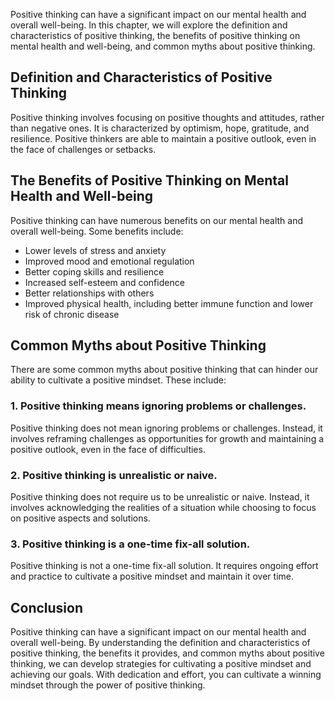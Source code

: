 
Positive thinking can have a significant impact on our mental health and overall well-being. In this chapter, we will explore the definition and characteristics of positive thinking, the benefits of positive thinking on mental health and well-being, and common myths about positive thinking.

Definition and Characteristics of Positive Thinking
---------------------------------------------------

Positive thinking involves focusing on positive thoughts and attitudes, rather than negative ones. It is characterized by optimism, hope, gratitude, and resilience. Positive thinkers are able to maintain a positive outlook, even in the face of challenges or setbacks.

The Benefits of Positive Thinking on Mental Health and Well-being
-----------------------------------------------------------------

Positive thinking can have numerous benefits on our mental health and overall well-being. Some benefits include:

* Lower levels of stress and anxiety
* Improved mood and emotional regulation
* Better coping skills and resilience
* Increased self-esteem and confidence
* Better relationships with others
* Improved physical health, including better immune function and lower risk of chronic disease

Common Myths about Positive Thinking
------------------------------------

There are some common myths about positive thinking that can hinder our ability to cultivate a positive mindset. These include:

### 1. Positive thinking means ignoring problems or challenges.

Positive thinking does not mean ignoring problems or challenges. Instead, it involves reframing challenges as opportunities for growth and maintaining a positive outlook, even in the face of difficulties.

### 2. Positive thinking is unrealistic or naive.

Positive thinking does not require us to be unrealistic or naive. Instead, it involves acknowledging the realities of a situation while choosing to focus on positive aspects and solutions.

### 3. Positive thinking is a one-time fix-all solution.

Positive thinking is not a one-time fix-all solution. It requires ongoing effort and practice to cultivate a positive mindset and maintain it over time.

Conclusion
----------

Positive thinking can have a significant impact on our mental health and overall well-being. By understanding the definition and characteristics of positive thinking, the benefits it provides, and common myths about positive thinking, we can develop strategies for cultivating a positive mindset and achieving our goals. With dedication and effort, you can cultivate a winning mindset through the power of positive thinking.
